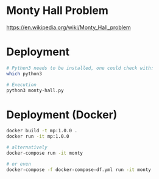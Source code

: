 # Monty Hall Problem

https://en.wikipedia.org/wiki/Monty_Hall_problem

# Deployment

```bash
# Python3 needs to be installed, one could check with:
which python3

# Execution
python3 monty-hall.py
```

# Deployment (Docker)

```bash
docker build -t mp:1.0.0 .
docker run -it mp:1.0.0

# alternatively
docker-compose run -it monty

# or even
docker-compose -f docker-compose-df.yml run -it monty
```